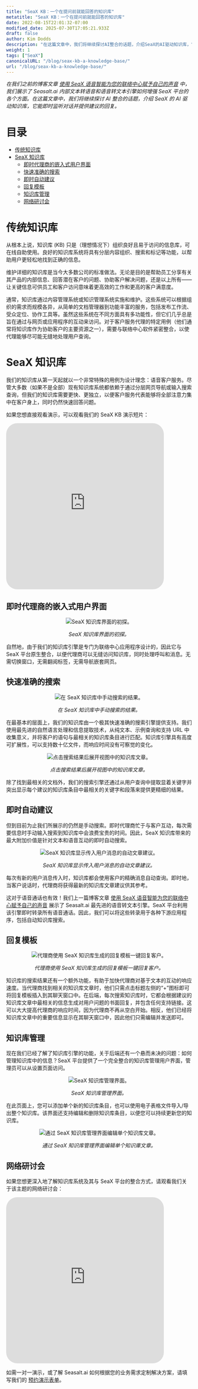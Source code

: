 ```yaml
---
title: "SeaX KB：一个在提问前就能回答的知识库"
metatitle: "SeaX KB：一个在提问前就能回答的知识库"
date: 2022-08-15T22:01:32-07:00
modified_date: 2025-07-30T17:05:21.933Z
draft: false
author: Kim Dodds
description: "在这篇文章中，我们将继续探讨AI整合的话题，介绍SeaX的AI驱动知识库，它能即时提供建议的回复。"
weight: 1
tags: ["SeaX"]
canonicalURL: "/blog/seax-kb-a-knowledge-base/"
url: "/blog/seax-kb-a-knowledge-base/"
---
```


*在我们之前的博客文章 [使用 SeaX 语音智能为您的联络中心赋予自己的声音](https://seasalt.ai/blog/21-seax-voice-intelligence/) 中，我们展示了 Seasalt.ai 内部文本转语音和语音转文本引擎如何增强 SeaX 平台的各个方面。在这篇文章中，我们将继续探讨 AI 整合的话题，介绍 SeaX 的 AI 驱动知识库，它能即时监听对话并提供建议的回复。*

# 目录
- [传统知识库](#the-traditional-knowledge-base)
- [SeaX 知识库](#seax-knowledge-base)
    - [即时代理商的嵌入式用户界面](#embedded-user-interface-for-live-agents)
    - [快速准确的搜索](#fast-and-accurate-search)
    - [即时自动建议](#real-time-automated-suggestions)
    - [回复模板](#response-templates)
    - [知识库管理](#kb-management)
    - [网络研讨会](#webinar)

# 传统知识库

从根本上说，知识库 (KB) 只是（理想情况下）组织良好且易于访问的信息库，可在线自助使用。良好的知识库系统将具有分层内容组织、搜索和标记等功能，以帮助用户更轻松地找到正确的信息。

维护详细的知识库是当今大多数公司的标准做法。无论是目的是帮助员工分享有关其产品的内部信息、回答潜在客户的问题、协助客户解决问题，还是以上所有——让关键信息可供员工和客户访问意味着更高效的工作和更高的客户满意度。

通常，知识库通过内容管理系统或知识管理系统实施和维护。这些系统可以根据组织的需求而规模各异，从简单的文档管理器到功能丰富的服务，包括发布工作流、受众定位、协作工具等。虽然这些系统在不同方面具有多功能性，但它们几乎总是旨在通过与网页或应用程序的互动来访问。对于客户服务代理的特定用例（他们通常将知识库作为协助客户的主要资源之一），需要与联络中心软件紧密整合，以使代理能够尽可能无缝地处理用户查询。

# SeaX 知识库

我们的知识库从第一天起就以一个非常特殊的用例为设计理念：语音客户服务。尽管大多数（如果不是全部）现有知识库系统都依赖于通过分层网页导航或输入搜索查询，但我们的知识库需要更快、更独立，以便客户服务代表能够将全部注意力集中在客户身上，同时仍然快速回答问题。

如果您想直接观看演示，可以观看我们的 SeaX KB 演示短片：
<iframe width="85%" height="450px" src="https://www.youtube.com/embed/C_e_gaZHSFA" title="YouTube 视频播放器" frameborder="0" allow="accelerometer; autoplay; clipboard-write; encrypted-media; gyroscope; picture-in-picture" allowfullscreen style="border-radius: 30px;"></iframe>


## 即时代理商的嵌入式用户界面

<center>
<img src="/images/blog/22-seax-knowledge-base/kb-intro.png" alt="SeaX 知识库界面的初探。"/>

*SeaX 知识库界面的初探。*
</center>

自然地，由于我们的知识库引擎是专门为联络中心应用程序设计的，因此它与 SeaX 平台原生整合，以便代理商可以无缝访问知识库，同时处理呼叫和消息。无需切换窗口，无需翻阅标签，无需导航嵌套网页。

## 快速准确的搜索

<center>
<img src="/images/blog/22-seax-knowledge-base/kb-manual-search.png" alt="在 SeaX 知识库中手动搜索的结果。"/>

*在 SeaX 知识库中手动搜索的结果。*
</center>

在最基本的层面上，我们的知识库由一个极其快速准确的搜索引擎提供支持。我们使用最先进的自然语言处理和信息提取技术，从纯文本、示例查询和支持 URL 中收集意义，并将客户的语句与最相关的知识库条目进行匹配。知识库引擎具有高度可扩展性，可以支持数十亿文件，而响应时间没有可察觉的变化。

<center>
<img src="/images/blog/22-seax-knowledge-base/kb-detail.png" alt="点击搜索结果后展开视图中的知识库文章。"/>

*点击搜索结果后展开视图中的知识库文章。*
</center>

除了找到最相关的文档外，我们的搜索引擎还通过从用户查询中提取显着关键字并突出显示每个建议的知识库条目中最相关的关键字和段落来提供更精细的结果。

## 即时自动建议

但到目前为止我们所展示的仍然是手动搜索。即时代理商忙于与客户互动，每次需要信息时手动输入搜索到知识库中会浪费宝贵的时间。因此，SeaX 知识库带来的最大附加价值是针对文本和语音互动的即时自动搜索。

<center>
<img src="/images/blog/22-seax-knowledge-base/kb-automatic-search.png" alt="SeaX 知识库显示传入用户消息的自动文章建议。"/>

*SeaX 知识库显示传入用户消息的自动文章建议。*
</center>

每次有新的用户消息传入时，知识库都会使用客户的精确消息自动查询。即时地，当客户说话时，代理商将获得最新的知识库文章建议供其参考。

这对于语音通话也有效！我们上一篇博客文章 [使用 SeaX 语音智能为您的联络中心赋予自己的声音](https://seasalt.ai/blog/21-seax-voice-intelligence/) 展示了 Seasalt.ai 最先进的语音转文本引擎。SeaX 平台利用该引擎即时转录所有语音通话。因此，我们可以将这些转录用于各种下游应用程序，包括自动知识库搜索。

## 回复模板

<center>
<img src="/images/blog/22-seax-knowledge-base/kb-response-template.png" alt="代理商使用 SeaX 知识库生成的回复模板一键回复客户。"/>

*代理商使用 SeaX 知识库生成的回复模板一键回复客户。*
</center>

知识库的搜索结果还有一个额外功能，有助于加快代理商对基于文本的互动的响应速度。当代理商找到相关的知识库文章时，他们只需点击标题左侧的“+”图标即可将回复模板插入到其聊天窗口中。在后端，每次搜索知识库时，它都会根据建议的知识库文章中最相关的信息生成对用户问题的书面回复，并包含任何支持链接。这可以大大提高代理商的响应时间，因为代理商不再从空白开始。相反，他们已经将知识库文章中的重要信息显示在其聊天窗口中，因此他们只需编辑并发送即可。


## 知识库管理

现在我们已经了解了知识库引擎的功能，关于后端还有一个悬而未决的问题：如何管理知识库中的信息？SeaX 平台提供了一个完全整合的知识库管理用户界面，管理员可以从设置页面访问。

<center>
<img src="/images/blog/22-seax-knowledge-base/kb-management.png" alt="SeaX 知识库管理界面。"/>

*SeaX 知识库管理界面。*
</center>

在此页面上，您可以添加单个新的知识库条目，也可以使用电子表格文件导入/导出整个知识库。该界面还支持编辑和删除知识库条目，以便您可以持续更新您的知识库。

<center>
<img src="/images/blog/22-seax-knowledge-base/kb-edit.png" alt="通过 SeaX 知识库管理界面编辑单个知识库文章。"/>

*通过 SeaX 知识库管理界面编辑单个知识庫文章。*
</center>

## 网络研讨会

如果您想更深入地了解知识库系统及其与 SeaX 平台的整合方式，请观看我们关于该主题的网络研讨会：
<iframe width="85%" height="450px" src="https://www.youtube.com/embed/FOqQ01fpKQ4" title="YouTube 视频播放器" frameborder="0" allow="accelerometer; autoplay; clipboard-write; encrypted-media; gyroscope; picture-in-picture" allowfullscreen style="border-radius: 30px;"></iframe>

如需一对一演示，或了解 Seasalt.ai 如何根据您的业务需求定制解决方案，请填写我们的 [预约演示表单](https://meetings.hubspot.com/seasalt-ai/seasalt-meeting)。